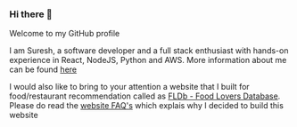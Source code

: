 ### Hi there 👋

Welcome to my GitHub profile

I am Suresh, a software developer and a full stack enthusiast with hands-on experience in React, NodeJS, Python and AWS. More information about me can be found [here](https://mr-skr.github.io/)

I would also like to bring to your attention a website that I built for food/restaurant recommendation called as [FLDb - Food Lovers Database](https://fl-db.in). Please do read the [website FAQ's](https://fl-db.in/about) which explais why I decided to build this website
